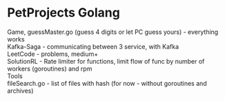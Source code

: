 # PetProjects Golang
Game, guessMaster.go (guess 4 digits or let PC guess yours) - everything works  
Kafka-Saga - communicating between 3 service, with Kafka  
LeetCode - problems, medium+  
SolutionRL - Rate limiter for functions, limit flow of func by number of workers (goroutines) and rpm  
Tools  
fileSearch.go - list of files with hash (for now - without goroutines and archives)  